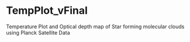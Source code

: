 # TempPlot_vFinal
Temperature Plot and Optical depth map of Star forming molecular clouds using Planck Satellite Data
